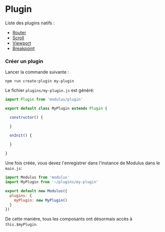 # Plugin

Liste des plugins natifs :
- [Router](modulus/plugins/router.md)
- [Scroll](modulus/plugins/scroll.md)
- [Viewport](modulus/plugins/viewport.md)
- [Breakpoint](modulus/plugins/breakpoint.md)

### Créer un plugin

Lancer la commande suivante :
```
npm run create:plugin my-plugin
```

Le fichier `plugins/my-plugin.js` est généré:
```js
import Plugin from 'modulus/plugin'

export default class MyPlugin extends Plugin {

  constructor() {

  }

  onInit() {
    
  }

}
```

Une fois créée, vous devez l'enregistrer dans l'instance de Modulus dans le `main.js`:
```js
import Modulus from 'modulus'
import MyPlugin from '~/plugins/my-plugin'

export default new Modulus({
  plugins: {
    myPlugin: new MyPlugin()
  }
})
```

De cette manière, tous les composants ont désormais accès à `this.$myPlugin`.